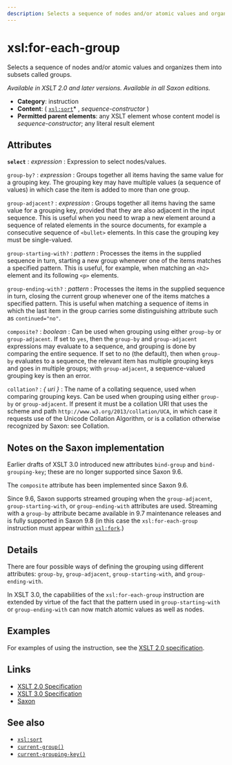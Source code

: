 ```yaml
---
description: Selects a sequence of nodes and/or atomic values and organizes them into subsets called groups
---
```


# xsl:for-each-group

Selects a sequence of nodes and/or atomic values and organizes them into subsets called groups.

_Available in XSLT 2.0 and later versions. Available in all Saxon editions._

- **Category**: instruction
- **Content**: ( [`xsl:sort`](xsl-sort.md)\* , _sequence-constructor_ )
- **Permitted parent elements**: any XSLT element whose content model is _sequence-constructor_; any literal result element

## Attributes

**`select`**
: _expression_
: Expression to select nodes/values.

`group-by?`
: _expression_
: Groups together all items having the same value for a grouping key. The grouping key may have multiple values (a sequence of values) in which case the item is added to more than one group.

`group-adjacent?`
: _expression_
: Groups together all items having the same value for a grouping key, provided that they are also adjacent in the input sequence. This is useful when you need to wrap a new element around a sequence of related elements in the source documents, for example a consecutive sequence of `<bullet>` elements. In this case the grouping key must be single-valued.

`group-starting-with?`
: _pattern_
: Processes the items in the supplied sequence in turn, starting a new group whenever one of the items matches a specified pattern. This is useful, for example, when matching an `<h2>` element and its following `<p>` elements.

`group-ending-with?`
: _pattern_
: Processes the items in the supplied sequence in turn, closing the current group whenever one of the items matches a specified pattern. This is useful when matching a sequence of items in which the last item in the group carries some distinguishing attribute such as `continued="no"`.

`composite?`
: _boolean_
: Can be used when grouping using either `group-by` or `group-adjacent`. If set to `yes`, then the `group-by` and `group-adjacent` expressions may evaluate to a sequence, and grouping is done by comparing the entire sequence. If set to no (the default), then when `group-by` evaluates to a sequence, the relevant item has multiple grouping keys and goes in multiple groups; with `group-adjacent`, a sequence-valued grouping key is then an error.

`collation?`
: _{ uri }_
: The name of a collating sequence, used when comparing grouping keys. Can be used when grouping using either `group-by` or `group-adjacent`. If present it must be a collation URI that uses the scheme and path `http://www.w3.org/2013/collation/UCA`, in which case it requests use of the Unicode Collation Algorithm, or is a collation otherwise recognized by Saxon: see Collation.

## Notes on the Saxon implementation

Earlier drafts of XSLT 3.0 introduced new attributes `bind-group` and `bind-grouping-key`; these are no longer supported since Saxon 9.6.

The `composite` attribute has been implemented since Saxon 9.6.

Since 9.6, Saxon supports streamed grouping when the `group-adjacent`, `group-starting-with`, or `group-ending-with` attributes are used. Streaming with a `group-by` attribute became available in 9.7 maintenance releases and is fully supported in Saxon 9.8 (in this case the `xsl:for-each-group` instruction must appear within [`xsl:fork`](xsl-fork.md).)

## Details

There are four possible ways of defining the grouping using different attributes: `group-by`, `group-adjacent`, `group-starting-with`, and `group-ending-with`.

In XSLT 3.0, the capabilities of the `xsl:for-each-group` instruction are extended by virtue of the fact that the pattern used in `group-starting-with` or `group-ending-with` can now match atomic values as well as nodes.

## Examples

For examples of using the instruction, see the [XSLT 2.0 specification](http://www.w3.org/TR/xslt20/#grouping).

## Links

- [XSLT 2.0 Specification](http://www.w3.org/TR/xslt20/#element-for-each-group)
- [XSLT 3.0 Specification](http://www.w3.org/TR/xslt-30/#element-for-each-group)
- [Saxon](https://www.saxonica.com/html/documentation/xsl-elements/for-each-group.html)

## See also

- [`xsl:sort`](xsl-sort.md)
- [`current-group()`](../xpath/fn-current-group.md)
- [`current-grouping-key()`](../xpath/fn-current-grouping-key.md)
